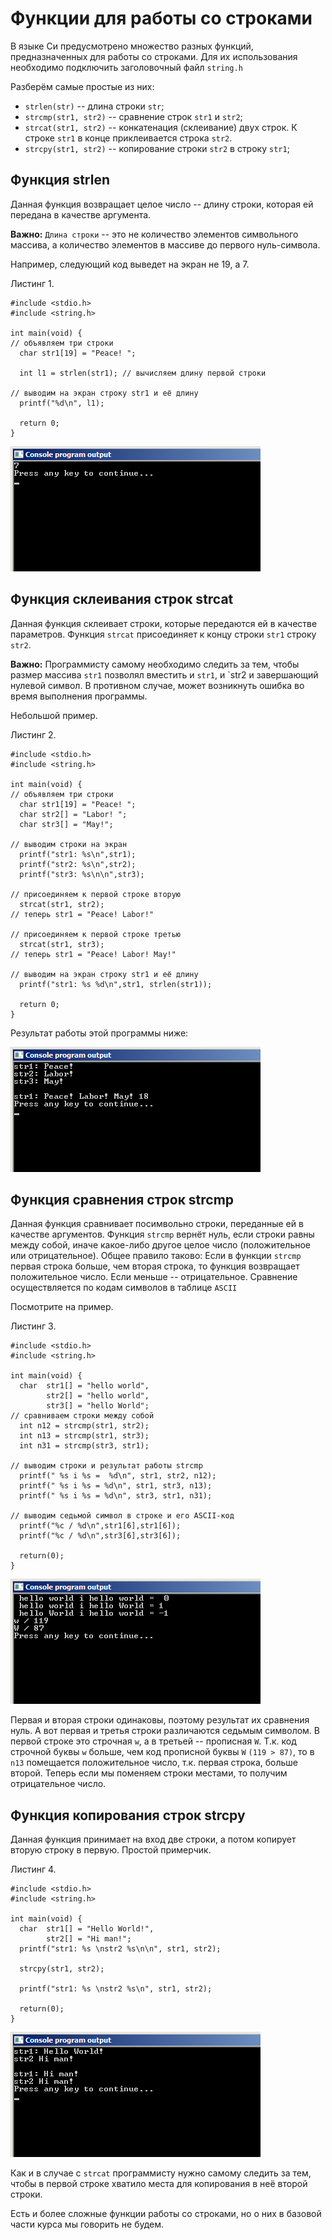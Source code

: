 # Функции для работы со строками

В языке Си предусмотрено множество разных функций, предназначенных для работы со строками. Для их использования необходимо подключить заголовочный файл `string.h`

Разберём самые простые из них:

- `strlen(str)` -- длина строки `str`;
- `strcmp(str1, str2)` -- сравнение строк `str1` и `str2`;
- `strcat(str1, str2)` -- конкатенация (склеивание) двух строк. К строке `str1` в конце приклеивается строка `str2`.
- `strcpy(str1, str2)` -- копирование строки `str2` в строку `str1`;

## Функция strlen

Данная функция возвращает целое число -- длину строки, которая ей передана в качестве аргумента.

**Важно:** `Длина строки` -- это не количество элементов символьного массива, а количество элементов в массиве до первого нуль-символа.

Например, следующий код выведет на экран не 19, а 7.

Листинг 1.

```
#include <stdio.h>
#include <string.h>

int main(void) {
// объявляем три строки
  char str1[19] = "Peace! ";

  int l1 = strlen(str1); // вычисляем длину первой строки

// выводим на экран строку str1 и её длину
  printf("%d\n", l1);

  return 0;
}
```

![Работа функции strlen](./func_strlen.png)

## Функция склеивания строк strcat

Данная функция склеивает строки, которые передаются ей в качестве параметров. Функция `strcat` присоединяет к концу строки `str1` строку `str2`.

**Важно:** Программисту самому необходимо следить за тем, чтобы размер массива `str1` позволял вместить и `str1`, и `str2 и завершающий нулевой символ. В противном случае, может возникнуть ошибка во время выполнения программы.

Небольшой пример.

Листинг 2.

```
#include <stdio.h>
#include <string.h>

int main(void) {
// объявляем три строки
  char str1[19] = "Peace! ";
  char str2[] = "Labor! ";
  char str3[] = "May!";

// выводим строки на экран
  printf("str1: %s\n",str1);
  printf("str2: %s\n",str2);
  printf("str3: %s\n\n",str3);

// присоединяем к первой строке вторую
  strcat(str1, str2);
// теперь str1 = "Peace! Labor!"

// присоединяем к первой строке третью
  strcat(str1, str3);
// теперь str1 = "Peace! Labor! May!"

// выводим на экран строку str1 и её длину
  printf("str1: %s %d\n",str1, strlen(str1));

  return 0;
}
```

Результат работы этой программы ниже:

![Работа функции strcat](./func_strcat.png)


## Функция сравнения строк strcmp

Данная функция сравнивает посимвольно строки, переданные ей в качестве аргументов. Функция `strcmp` вернёт нуль, если строки равны между собой, иначе какое-либо другое целое число (положительное или отрицательное). Общее правило таково: Если в функции `strcmp` первая строка больше, чем вторая строка, то функция возвращает положительное число. Если меньше -- отрицательное. Сравнение осуществляется по кодам символов в таблице `ASCII`

Посмотрите на пример.

Листинг 3.

```
#include <stdio.h>
#include <string.h>

int main(void) {
  char  str1[] = "hello world",
        str2[] = "hello world",
        str3[] = "hello World";
// сравниваем строки между собой
  int n12 = strcmp(str1, str2);
  int n13 = strcmp(str1, str3);
  int n31 = strcmp(str3, str1);

// выводим строки и результат работы strcmp
  printf(" %s i %s =  %d\n", str1, str2, n12);
  printf(" %s i %s = %d\n", str1, str3, n13);
  printf(" %s i %s = %d\n", str3, str1, n31);

// выводим седьмой символ в строке и его ASCII-код
  printf("%c / %d\n",str1[6],str1[6]);
  printf("%c / %d\n",str3[6],str3[6]);

  return(0);
}
```

![Работа функции strcmp](./func_strcmp.png)

Первая и вторая строки одинаковы, поэтому результат их сравнения нуль. А вот первая и третья строки различаются седьмым символом. В первой строке это строчная `w`, а в третьей -- прописная `W`. Т.к. код строчной буквы `w` больше, чем код прописной буквы `W` `(119 > 87)`, то в `n13` помещается положительное число, т.к. первая строка, больше второй. Теперь если мы поменяем строки местами, то получим отрицательное число.

## Функция копирования строк strcpy

Данная функция принимает на вход две строки, а потом копирует вторую строку в первую. Простой примерчик.

Листинг 4.

```
#include <stdio.h>
#include <string.h>

int main(void) {
  char  str1[] = "Hello World!",
        str2[] = "Hi man!";
  printf("str1: %s \nstr2 %s\n\n", str1, str2);

  strcpy(str1, str2);

  printf("str1: %s \nstr2 %s\n", str1, str2);

  return(0);
}
```

![Работа функции strcpy](./func_strcpy.png)

Как и в случае с `strcat` программисту нужно самому следить за тем, чтобы в первой строке хватило места для копирования в неё второй строки.

Есть и более сложные функции работы со строками, но о них в базовой части курса мы говорить не будем.